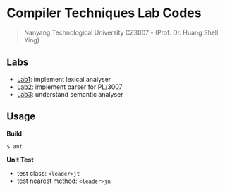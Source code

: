 # Compiler Techniques Lab Codes

> Nanyang Technological University
> CZ3007 - (Prof: Dr. Huang Shell Ying)

## Labs

* [Lab1](./Lab1): implement lexical analyser
* [Lab2](./Lab2): implement parser for PL/3007
* [Lab3](./Lab3): understand semantic analyser

## Usage

**Build**

```sh
$ ant
```

**Unit Test**

* test class: `<leader>jt`
* test nearest method: `<leader>jn`
